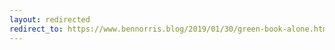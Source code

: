 ```yaml
---
layout: redirected
redirect_to: https://www.bennorris.blog/2019/01/30/green-book-alone.html
---
```

